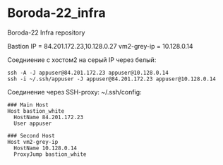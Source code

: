 # Boroda-22_infra
Boroda-22 Infra repository

Bastion IP = 84.201.172.23,10.128.0.27 vm2-grey-ip = 10.128.0.14

Соедниение с хостом2 на серый IP через белый:

    ssh -A -J appuser@84.201.172.23 appuser@10.128.0.14
    ssh -i ~/.ssh/appuser -J appuser@84.201.172.23 appuser@10.128.0.14

Соединение через SSH-proxy:
    ~/.ssh/config:
    
    ### Main Host
    Host bastion_white
      HostName 84.201.172.23
      User appuser

    ### Second Host
    Host vm2-grey-ip
      HostName 10.128.0.14
      ProxyJump bastion_white
